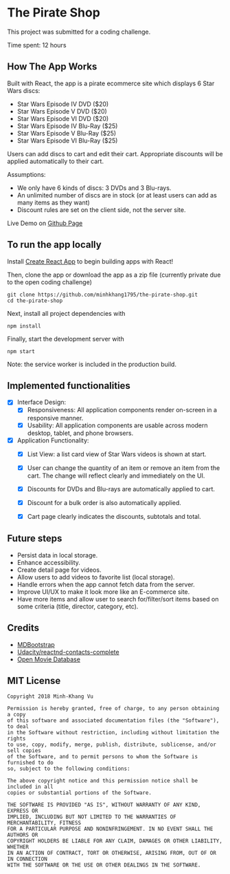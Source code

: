 # The Pirate Shop
This project was submitted for a coding challenge.

Time spent: 12 hours

## How The App Works
Built with React, the app is a pirate ecommerce site which displays 6 Star Wars discs:
* Star Wars Episode IV DVD ($20)
* Star Wars Episode V DVD ($20)
* Star Wars Episode VI DVD ($20)
* Star Wars Episode IV Blu-Ray ($25)
* Star Wars Episode V Blu-Ray ($25)
* Star Wars Episode VI Blu-Ray ($25)

Users can add discs to cart and edit their cart. Appropriate discounts will be applied automatically to their cart.

Assumptions: 
* We only have 6 kinds of discs: 3 DVDs and 3 Blu-rays.
* An unlimited number of discs are in stock (or at least users can add as many items as they want)
* Discount rules are set on the client side, not the server site. 

Live Demo on [Github Page](https://minhkhang1795.github.io/the-pirate-shop/)

## To run the app locally
Install [Create React App](https://github.com/facebook/create-react-app) to begin building apps with React!

Then, clone the app or download the app as a zip file (currently private due to the open coding challenge)
```
git clone https://github.com/minhkhang1795/the-pirate-shop.git
cd the-pirate-shop
```
Next, install all project dependencies with
```
npm install
```

Finally, start the development server with
```
npm start
```

Note: the service worker is included in the production build.

## Implemented functionalities
* [x] Interface Design:
  * [x] Responsiveness: All application components render on-screen in a responsive manner.
  * [x] Usability: All application components are usable across modern desktop, tablet, and phone browsers.
* [x] Application Functionality:
  * [x] List View: a list card view of Star Wars videos is shown at start.
  * [x] User can change the quantity of an item or remove an item from the cart. The change will reflect clearly and immediately on the UI.
  * [x] Discounts for DVDs and Blu-rays are automatically applied to cart.
  * [x] Discount for a bulk order is also automatically applied.
  * [x] Cart page clearly indicates the discounts, subtotals and total.


## Future steps
* Persist data in local storage.
* Enhance accessibility.
* Create detail page for videos.
* Allow users to add videos to favorite list (local storage).
* Handle errors when the app cannot fetch data from the server.
* Improve UI/UX to make it look more like an E-commerce site.
* Have more items and allow user to search for/filter/sort items based on some criteria (title, director, category, etc).
  
    
## Credits
* [MDBootstrap](https://mdbootstrap.com)
* [Udacity/reactnd-contacts-complete](https://github.com/minhkhang1795/reactnd-contacts-complete)
* [Open Movie Database](http://www.omdbapi.com/)

## MIT License

    Copyright 2018 Minh-Khang Vu

    Permission is hereby granted, free of charge, to any person obtaining a copy 
    of this software and associated documentation files (the "Software"), to deal 
    in the Software without restriction, including without limitation the rights 
    to use, copy, modify, merge, publish, distribute, sublicense, and/or sell copies 
    of the Software, and to permit persons to whom the Software is furnished to do 
    so, subject to the following conditions:

    The above copyright notice and this permission notice shall be included in all 
    copies or substantial portions of the Software.

    THE SOFTWARE IS PROVIDED "AS IS", WITHOUT WARRANTY OF ANY KIND, EXPRESS OR 
    IMPLIED, INCLUDING BUT NOT LIMITED TO THE WARRANTIES OF MERCHANTABILITY, FITNESS 
    FOR A PARTICULAR PURPOSE AND NONINFRINGEMENT. IN NO EVENT SHALL THE AUTHORS OR 
    COPYRIGHT HOLDERS BE LIABLE FOR ANY CLAIM, DAMAGES OR OTHER LIABILITY, WHETHER 
    IN AN ACTION OF CONTRACT, TORT OR OTHERWISE, ARISING FROM, OUT OF OR IN CONNECTION 
    WITH THE SOFTWARE OR THE USE OR OTHER DEALINGS IN THE SOFTWARE.
